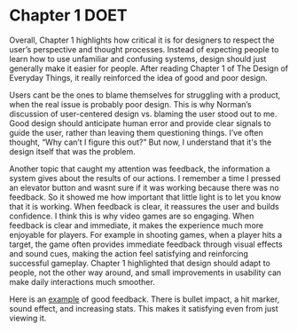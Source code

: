 # Chapter 1 DOET

Overall, Chapter 1 highlights how critical it is for designers to respect the user’s perspective and thought processes. Instead of expecting people to learn how to use unfamiliar and confusing systems, design should just generally make it easier for people. After reading Chapter 1 of The Design of Everyday Things, it really reinforced the idea of good and poor design.

Users cant be the ones to blame themselves for struggling with a product, when the real issue is probably poor design. This is why Norman’s discussion of user-centered design vs. blaming the user stood out to me. Good design should anticipate human error and provide clear signals to guide the user, rather than leaving them questioning things. I’ve often thought, “Why can’t I figure this out?” But now, I understand that it's the design itself that was the problem.

Another topic that caught my attention was feedback, the information a system gives about the results of our actions. I remember a time I pressed an elevator button and wasnt sure if it was working because there was no feedback. So it showed me how important that little light is to let you know that it is working. When feedback is clear, it reassures the user and builds confidence. I think this is why video games are so engaging. When feedback is clear and immediate, it makes the experience much more enjoyable for players. For example in shooting games, when a player hits a target, the game often provides immediate feedback through visual effects and sound cues, making the action feel satisfying and reinforcing successful gameplay. Chapter 1 highlighted that design should adapt to people, not the other way around, and small improvements in usability can make daily interactions much smoother.

Here is an [example](https://www.youtube.com/shorts/AP56_uk5fFg) of good feedback. There is bullet impact, a hit marker, sound effect, and increasing stats. This makes it satisfying even from just viewing it.
